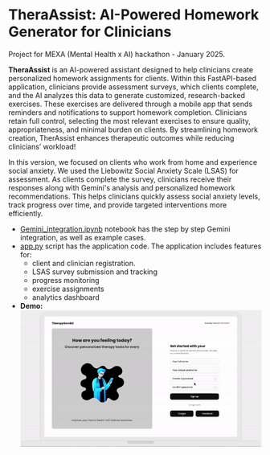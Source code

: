 # TheraAssist: AI-Powered Homework Generator for Clinicians

Project for MEXA (Mental Health x AI) hackathon - January 2025.

**TheraAssist** is an AI-powered assistant designed to help clinicians create personalized homework assignments for clients. Within this FastAPI-based application, clinicians provide assessment surveys, which clients complete, and the AI analyzes this data to generate customized, research-backed exercises. These exercises are delivered through a mobile app that sends reminders and notifications to support homework completion. Clinicians retain full control, selecting the most relevant exercises to ensure quality, appropriateness, and minimal burden on clients. By streamlining homework creation, TherAssist enhances therapeutic outcomes while reducing clinicians’ workload! 

In this version, we focused on clients who work from home and experience social anxiety. We used the Liebowitz Social Anxiety Scale (LSAS) for assessment. As clients complete the survey, clinicians receive their responses along with Gemini's analysis and personalized homework recommendations. This helps clinicians quickly assess social anxiety levels, track progress over time, and provide targeted interventions more efficiently.

- [Gemini_integration.ipynb](https://github.com/SoroushZiaee/MexaHackathon2025Mentalytics/blob/main/Gemini_integration.ipynb) notebook has the step by step Gemini integration, as well as example cases.
- [app.py](https://github.com/SoroushZiaee/MexaHackathon2025Mentalytics/blob/main/apis/app.py) script has the application code. The application includes features for:<br>
  - client and clinician registration.
  - LSAS survey submission and tracking
  - progress monitoring
  - exercise assignments
  - analytics dashboard
- **Demo:**
![](https://github.com/SoroushZiaee/MexaHackathon2025Mentalytics/blob/main/TheraAssistant-demo.gif)

